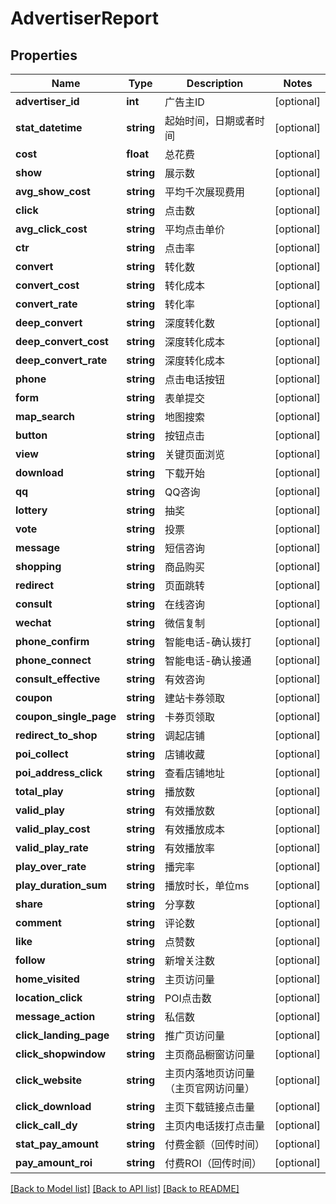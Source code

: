 # AdvertiserReport

## Properties
Name | Type | Description | Notes
------------ | ------------- | ------------- | -------------
**advertiser_id** | **int** | 广告主ID | [optional] 
**stat_datetime** | **string** | 起始时间，日期或者时间 | [optional] 
**cost** | **float** | 总花费 | [optional] 
**show** | **string** | 展示数 | [optional] 
**avg_show_cost** | **string** | 平均千次展现费用 | [optional] 
**click** | **string** | 点击数 | [optional] 
**avg_click_cost** | **string** | 平均点击单价 | [optional] 
**ctr** | **string** | 点击率 | [optional] 
**convert** | **string** | 转化数 | [optional] 
**convert_cost** | **string** | 转化成本 | [optional] 
**convert_rate** | **string** | 转化率 | [optional] 
**deep_convert** | **string** | 深度转化数 | [optional] 
**deep_convert_cost** | **string** | 深度转化成本 | [optional] 
**deep_convert_rate** | **string** | 深度转化成本 | [optional] 
**phone** | **string** | 点击电话按钮 | [optional] 
**form** | **string** | 表单提交 | [optional] 
**map_search** | **string** | 地图搜索 | [optional] 
**button** | **string** | 按钮点击 | [optional] 
**view** | **string** | 关键页面浏览 | [optional] 
**download** | **string** | 下载开始 | [optional] 
**qq** | **string** | QQ咨询 | [optional] 
**lottery** | **string** | 抽奖 | [optional] 
**vote** | **string** | 投票 | [optional] 
**message** | **string** | 短信咨询 | [optional] 
**shopping** | **string** | 商品购买 | [optional] 
**redirect** | **string** | 页面跳转 | [optional] 
**consult** | **string** | 在线咨询 | [optional] 
**wechat** | **string** | 微信复制 | [optional] 
**phone_confirm** | **string** | 智能电话-确认拨打 | [optional] 
**phone_connect** | **string** | 智能电话-确认接通 | [optional] 
**consult_effective** | **string** | 有效咨询 | [optional] 
**coupon** | **string** | 建站卡券领取 | [optional] 
**coupon_single_page** | **string** | 卡券页领取 | [optional] 
**redirect_to_shop** | **string** | 调起店铺 | [optional] 
**poi_collect** | **string** | 店铺收藏 | [optional] 
**poi_address_click** | **string** | 查看店铺地址 | [optional] 
**total_play** | **string** | 播放数 | [optional] 
**valid_play** | **string** | 有效播放数 | [optional] 
**valid_play_cost** | **string** | 有效播放成本 | [optional] 
**valid_play_rate** | **string** | 有效播放率 | [optional] 
**play_over_rate** | **string** | 播完率 | [optional] 
**play_duration_sum** | **string** | 播放时长，单位ms | [optional] 
**share** | **string** | 分享数 | [optional] 
**comment** | **string** | 评论数 | [optional] 
**like** | **string** | 点赞数 | [optional] 
**follow** | **string** | 新增关注数 | [optional] 
**home_visited** | **string** | 主页访问量 | [optional] 
**location_click** | **string** | POI点击数 | [optional] 
**message_action** | **string** | 私信数 | [optional] 
**click_landing_page** | **string** | 推广页访问量 | [optional] 
**click_shopwindow** | **string** | 主页商品橱窗访问量 | [optional] 
**click_website** | **string** | 主页内落地页访问量（主页官网访问量） | [optional] 
**click_download** | **string** | 主页下载链接点击量 | [optional] 
**click_call_dy** | **string** | 主页内电话拨打点击量 | [optional] 
**stat_pay_amount** | **string** | 付费金额（回传时间） | [optional] 
**pay_amount_roi** | **string** | 付费ROI（回传时间） | [optional] 

[[Back to Model list]](../README.md#documentation-for-models) [[Back to API list]](../README.md#documentation-for-api-endpoints) [[Back to README]](../README.md)


